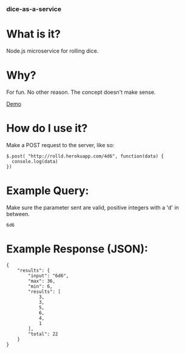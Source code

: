 ### dice-as-a-service

# What is it?
Node.js microservice for rolling dice.

# Why?
For fun. No other reason. The concept doesn't make sense.

[Demo](http://rolld.herokuapp.com)

# How do I use it?
Make a POST request to the server, like so:
```
$.post( "http://rolld.herokuapp.com/4d6", function(data) {
  console.log(data)
})
```

# Example Query:
Make sure the parameter sent are valid, positive integers with a 'd' in between.
```
6d6
```
# Example Response (JSON):
```
{
    "results": {
        "input": "6d6",
        "max": 36,
        "min": 6,
        "results": [
            3,
            3,
            5,
            6,
            4,
            1
        ],
        "total": 22
    }
}
```

